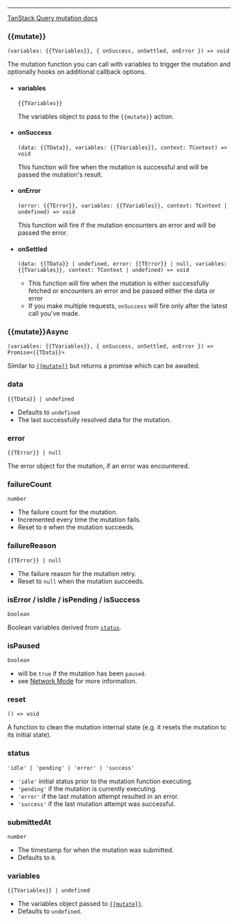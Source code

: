 <!--
<script setup>
const mutate = 'mutationFn'
const TData = 'TData'
const TError = 'TError'
const TVariables = 'TVariables'
</script>
-->

<br />

---

[TanStack Query mutation docs](https://tanstack.com/query/latest/docs/react/reference/useMutation)

### {{mutate}}

`(variables: {{TVariables}}, { onSuccess, onSettled, onError }) => void`

The mutation function you can call with variables to trigger the mutation and optionally hooks on additional callback options.

- #### variables

  `{{TVariables}}`

  The variables object to pass to the <a :href="`/core/api/actions/${mutate}`">`{{mutate}}`</a> action.

- #### onSuccess

  `(data: {{TData}}, variables: {{TVariables}}, context: TContext) => void`

  This function will fire when the mutation is successful and will be passed the mutation's result.

- #### onError

  `(error: {{TError}}, variables: {{TVariables}}, context: TContext | undefined) => void`

  This function will fire if the mutation encounters an error and will be passed the error.

- #### onSettled

  `(data: {{TData}} | undefined, error: {{TError}} | null, variables: {{TVariables}}, context: TContext | undefined) => void`

  - This function will fire when the mutation is either successfully fetched or encounters an error and be passed either the data or error
  - If you make multiple requests, `onSuccess` will fire only after the latest call you've made.

### {{mutate}}Async

`(variables: {{TVariables}}, { onSuccess, onSettled, onError }) => Promise<{{TData}}>`

Similar to [`{{mutate}}`](#mutate) but returns a promise which can be awaited.

### data

`{{TData}} | undefined`

- Defaults to `undefined`
- The last successfully resolved data for the mutation.

### error

`{{TError}} | null`

The error object for the mutation, if an error was encountered.

### failureCount

`number`

- The failure count for the mutation.
- Incremented every time the mutation fails.
- Reset to `0` when the mutation succeeds.

### failureReason

`{{TError}} | null`

- The failure reason for the mutation retry.
- Reset to `null` when the mutation succeeds.

### isError / isIdle / isPending / isSuccess

`boolean`

Boolean variables derived from [`status`](#status).

### isPaused

`boolean`

- will be `true` if the mutation has been `paused`.
- see [Network Mode](https://tanstack.com/query/v5/docs/react/guides/network-mode) for more information.

### reset

`() => void`

A function to clean the mutation internal state (e.g. it resets the mutation to its initial state).

### status

`'idle' | 'pending' | 'error' | 'success'`

- `'idle'` initial status prior to the mutation function executing.
- `'pending'` if the mutation is currently executing.
- `'error'` if the last mutation attempt resulted in an error.
- `'success'` if the last mutation attempt was successful.

### submittedAt

`number`

- The timestamp for when the mutation was submitted.
- Defaults to `0`.

### variables

`{{TVariables}} | undefined`

- The variables object passed to [`{{mutate}}`](#mutate).
- Defaults to `undefined`.